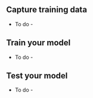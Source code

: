 ## Capture training data

- To do -

## Train your model

- To do -

## Test your model

- To do -

